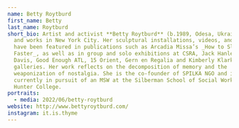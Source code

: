 ```yaml
---
name: Betty Roytburd
first_name: Betty
last_name: Roytburd
short_bio: Artist and activist **Betty Roytburd** (b.1989, Odesa, Ukraine) lives
  and works in New York City. Her sculptural installations, videos, and writing
  have been featured in publications such as Arcadia Missa’s _How to Sleep
  Faster_, as well as in group and solo exhibitions at CSRA, Jack Hanley, Alyssa
  Davis, Good Enough ATL, 15 Orient, Gern en Regalia and Kimberly Klark
  galleries. Her work reflects on the decomposition of memory and the
  weaponization of nostalgia. She is the co-founder of SPILKA NGO and is
  currently in pursuit of an MSW at the Silberman School of Social Work at
  Hunter College.
portraits:
  - media: 2022/06/betty-roytburd
website: http://www.bettyroytburd.com/
instagram: it.is.thyme
---
```

